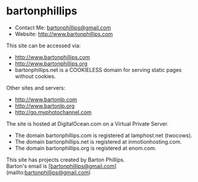 # bartonphillips

* Contact Me: bartonphillips@gmail.com  
* Website: http://www.bartonphillips.com  

This site can be accessed via:
* http://www.bartonphillips.com
* http://www.bartonphillips.org
* bartonphillips.net is a COOKIELESS domain for serving static pages without cookies.

Other sites and servers:
* http://www.bartonlp.com
* http://www.bartonlp.org
* http://go.myphotochannel.com

The site is hosted at DigitalOcean.com on a Virtual Private Server.  
* The domain bartonphillips.com is registered at lamphost.net (twocows).
* The domain bartonphillips.net is registered at inmotionhosting.com.
* The domain bartonphillips.org is registered at enom.com.

This site has projects created by Barton Phillips.  
Barton's email is [bartonphillips@gmail.com] (mailto:bartonphillips@gmail.com)

